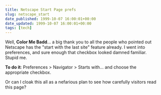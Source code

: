 ```yaml
---
title: Netscape Start Page prefs
slug: netscape_start
date_published: 1999-10-07 16:00:01+00:00
date_updated: 1999-10-07 16:00:01+00:00
tags: [tech]
---
```

Well, **Color Me Badd**… a big thank you to all the people who pointed out Netscape has the "start with the last site" feature already. I went into preferences, and sure enough that checkbox looked damned familiar. Stupid me.

**To do it**: Preferences > Navigator > Starts with… and choose the appropriate checkbox.

Or can I cloak this all as a nefarious plan to see how carefully visitors read this page?
